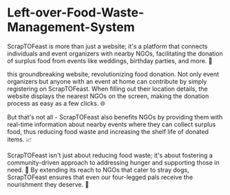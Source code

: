 # Left-over-Food-Waste-Management-System

ScrapTOFeast is more than just a website; it's a platform that connects individuals and event organizers with nearby NGOs, facilitating the donation of surplus food from events like weddings, birthday parties, and more. 🎉

 this groundbreaking website, revolutionizing food donation. Not only event organizers but anyone with an event at home can contribute by simply registering on ScrapTOFeast. When filling out their location details, the website displays the nearest NGOs on the screen, making the donation process as easy as a few clicks. 🌐

But that's not all - ScrapTOFeast also benefits NGOs by providing them with real-time information about nearby events where they can collect surplus food, thus reducing food waste and increasing the shelf life of donated items. 📈

ScrapTOFeast isn't just about reducing food waste; it's about fostering a community-driven approach to addressing hunger and supporting those in need. 🤝 By extending its reach to NGOs that cater to stray dogs, ScrapTOFeast ensures that even our four-legged pals receive the nourishment they deserve. 🐶

